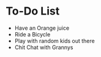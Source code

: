 # To-Do List

- Have an Orange juice
- Ride a Bicycle
- Play with random kids out there
- Chit Chat with Grannys
